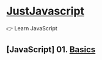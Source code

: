 # [JustJavascript](https://justjavascript.com/)

:point_right: Learn JavaScript

## [JavaScript] 01. [Basics](https://github.com/kambleaa007/JustJavascript/tree/master/1.%20JavaScript%20Basics)
